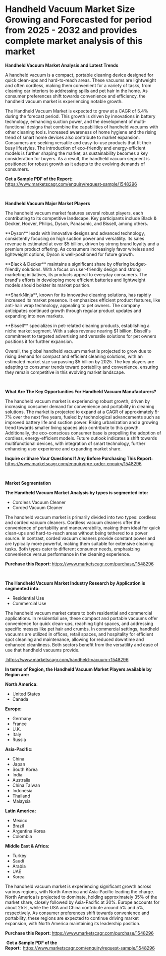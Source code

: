 <p><h1>Handheld Vacuum Market Size Growing and Forecasted for period from 2025 - 2032 and provides complete market analysis of this market</h1></p><p><strong>Handheld Vacuum Market Analysis and Latest Trends</strong></p>
<p><p>A handheld vacuum is a compact, portable cleaning device designed for quick clean-ups and hard-to-reach areas. These vacuums are lightweight and often cordless, making them convenient for a variety of tasks, from cleaning car interiors to addressing spills and pet hair in the home. As consumer preferences shift towards convenience and efficiency, the handheld vacuum market is experiencing notable growth.</p><p>The Handheld Vacuum Market is expected to grow at a CAGR of 5.4% during the forecast period. This growth is driven by innovations in battery technology, enhancing suction power, and the development of multi-functional designs that combine the capabilities of handheld vacuums with other cleaning tools. Increased awareness of home hygiene and the rising trend of smart home devices also contribute to market expansion. Consumers are seeking versatile and easy-to-use products that fit their busy lifestyles. The introduction of eco-friendly and energy-efficient models is further shaping the market, as sustainability becomes a key consideration for buyers. As a result, the handheld vacuum segment is positioned for robust growth as it adapts to the evolving demands of consumers.</p></p>
<p><strong>Get a Sample PDF of the Report:&nbsp;</strong> <a href="https://www.marketscagr.com/enquiry/request-sample/1548296?utm_campaign=2648&utm_medium=2&utm_source=Github&utm_content=ia&utm_term=16042025&utm_id=handheld-vacuum">https://www.marketscagr.com/enquiry/request-sample/1548296</a></p>
<p>&nbsp;</p>
<p><strong>Handheld Vacuum Major Market Players</strong></p>
<p><p>The handheld vacuum market features several robust players, each contributing to its competitive landscape. Key participants include Black & Decker, Hoover, Philips, Dyson, Panasonic, and Bissell, among others. </p><p>**Dyson** leads with innovative designs and advanced technology, consistently focusing on high suction power and versatility. Its sales revenue is estimated at over $5 billion, driven by strong brand loyalty and a premium product offering. As consumers increasingly favor wireless and lightweight options, Dyson is well-positioned for future growth.</p><p>**Black & Decker** maintains a significant share by offering budget-friendly solutions. With a focus on user-friendly design and strong marketing initiatives, its products appeal to everyday consumers. The brand's efforts in developing more efficient batteries and lightweight models should bolster its market position.</p><p>**SharkNinja**, known for its innovative cleaning solutions, has rapidly increased its market presence. It emphasizes efficient product features, like anti-hair wrap technology, appealing to pet owners. The company anticipates continued growth through regular product updates and expanding into new markets.</p><p>**Bissell** specializes in pet-related cleaning products, establishing a niche market segment. With a sales revenue nearing $1 billion, Bissell's commitment to targeted advertising and versatile solutions for pet owners positions it for further expansion.</p><p>Overall, the global handheld vacuum market is projected to grow due to rising demand for compact and efficient cleaning solutions, with an estimated market size surpassing $5 billion by 2025. The key players are adapting to consumer trends toward portability and convenience, ensuring they remain competitive in this evolving market landscape.</p></p>
<p>&nbsp;</p>
<p><strong>What Are The Key Opportunities For Handheld Vacuum Manufacturers?</strong></p>
<p><p>The handheld vacuum market is experiencing robust growth, driven by increasing consumer demand for convenience and portability in cleaning solutions. The market is projected to expand at a CAGR of approximately 5-7% over the next five years, fueled by technological advancements such as improved battery life and suction power. Rising urbanization and a growing trend towards smaller living spaces also contribute to this growth. Additionally, the eco-conscious consumer base is propelling the adoption of cordless, energy-efficient models. Future outlook indicates a shift towards multifunctional devices, with integration of smart technology, further enhancing user experience and expanding market share.</p></p>
<p><strong>Inquire or Share Your Questions If Any Before Purchasing This Report:</strong> <a href="https://www.marketscagr.com/enquiry/pre-order-enquiry/1548296?utm_campaign=2648&utm_medium=2&utm_source=Github&utm_content=ia&utm_term=16042025&utm_id=handheld-vacuum">https://www.marketscagr.com/enquiry/pre-order-enquiry/1548296</a></p>
<p>&nbsp;</p>
<p><strong>Market Segmentation</strong></p>
<p><strong>The Handheld Vacuum Market Analysis by types is segmented into:</strong></p>
<p><ul><li>Cordless Vacuum Cleaner</li><li>Corded Vacuum Cleaner</li></ul></p>
<p><p>The handheld vacuum market is primarily divided into two types: cordless and corded vacuum cleaners. Cordless vacuum cleaners offer the convenience of portability and maneuverability, making them ideal for quick clean-ups and hard-to-reach areas without being tethered to a power source. In contrast, corded vacuum cleaners provide constant power and are typically more powerful, making them suitable for extensive cleaning tasks. Both types cater to different consumer needs, emphasizing convenience versus performance in the cleaning experience.</p></p>
<p><strong>Purchase this Report:&nbsp;</strong><a href="https://www.marketscagr.com/purchase/1548296?utm_campaign=2648&utm_medium=2&utm_source=Github&utm_content=ia&utm_term=16042025&utm_id=handheld-vacuum">https://www.marketscagr.com/purchase/1548296</a></p>
<p>&nbsp;</p>
<p><strong>The Handheld Vacuum Market Industry Research by Application is segmented into:</strong></p>
<p><ul><li>Residential Use</li><li>Commercial Use</li></ul></p>
<p><p>The handheld vacuum market caters to both residential and commercial applications. In residential use, these compact and portable vacuums offer convenience for quick clean-ups, reaching tight spaces, and addressing specific messes like pet hair and crumbs. In commercial settings, handheld vacuums are utilized in offices, retail spaces, and hospitality for efficient spot cleaning and maintenance, allowing for reduced downtime and enhanced cleanliness. Both sectors benefit from the versatility and ease of use that handheld vacuums provide.</p></p>
<p><a href="https://www.marketscagr.com/handheld-vacuum-r1548296?utm_campaign=2648&utm_medium=2&utm_source=Github&utm_content=ia&utm_term=16042025&utm_id=handheld-vacuum">&nbsp;https://www.marketscagr.com/handheld-vacuum-r1548296</a></p>
<p><strong>In terms of Region, the Handheld Vacuum Market Players available by Region are:</strong></p>
<p>
    <p> <strong> North America: </strong>
        <ul>
            <li>United States</li>
            <li>Canada</li>
        </ul>
        </p> 
    <p> <strong> Europe: </strong>
        <ul>
            <li>Germany</li>
            <li>France</li>
            <li>U.K.</li>
            <li>Italy</li>
            <li>Russia</li>
        </ul>
        </p> 
    <p> <strong> Asia-Pacific: </strong>
        <ul>
            <li>China</li>
            <li>Japan</li>
            <li>South Korea</li>
            <li>India</li>
            <li>Australia</li>
            <li>China Taiwan</li>
            <li>Indonesia</li>
            <li>Thailand</li>
            <li>Malaysia</li>
        </ul>
        </p> 
    <p> <strong> Latin America: </strong>
        <ul>
            <li>Mexico</li>
            <li>Brazil</li>
            <li>Argentina Korea</li>
            <li>Colombia</li>
        </ul>
        </p> 
    <p> <strong> Middle East & Africa: </strong>
        <ul>
            <li>Turkey</li>
            <li>Saudi</li>
            <li>Arabia</li>
            <li>UAE</li>
            <li>Korea</li>
        </ul>
    </p>
    </p>
<p><p>The handheld vacuum market is experiencing significant growth across various regions, with North America and Asia-Pacific leading the charge. North America is projected to dominate, holding approximately 35% of the market share, closely followed by Asia-Pacific at 30%. Europe accounts for about 25%, while the USA and China contribute around 5% and 5%, respectively. As consumer preferences shift towards convenience and portability, these regions are expected to continue driving market expansion, with North America maintaining its leadership position.</p></p>
<p><strong>Purchase this Report: </strong><a href="https://www.marketscagr.com/purchase/1548296?utm_campaign=2648&utm_medium=2&utm_source=Github&utm_content=ia&utm_term=16042025&utm_id=handheld-vacuum">https://www.marketscagr.com/purchase/1548296</a></p>
<p>&nbsp;<strong>Get a Sample PDF of the Report:&nbsp;&nbsp;</strong><a href="https://www.marketscagr.com/enquiry/request-sample/1548296?utm_campaign=2648&utm_medium=2&utm_source=Github&utm_content=ia&utm_term=16042025&utm_id=handheld-vacuum">https://www.marketscagr.com/enquiry/request-sample/1548296</a></p>
<p><strong></strong></p>
<p><p></p><p></p><p></p></p>
